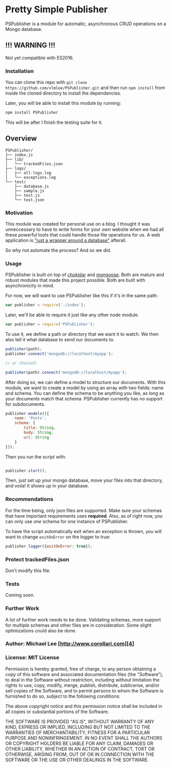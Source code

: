 # Pretty Simple Publisher

PSPublisher is a module for automatic, asynchronous CRUD operations on a Mongo database. 

## !!! WARNING !!!

Not yet compatible with ES2016.

### Installation

You can clone this repo with `git clone https://github.com/vlmlee/PSPublisher.git` and then run `npm install` from inside the cloned directory to install the dependencies.

Later, you will be able to install this module by running:

```bash
npm install PSPublisher
```

This will be after I finish the testing suite for it.

## Overview 

```
PSPublisher/
├── index.js
├── lib/
│   └── trackedFiles.json
├── logs/
│   ├── all-logs.log
│   └── exceptions.log
└── test/
    ├── database.js
    ├── sample.js
    ├── test.js
    └── test.json
```

### Motivation

This module was created for personal use on a blog. I thought it was unneccessary to have to write forms for your *own* website when we had all these powerful tools that could handle those file operations for us. A web application is ["just a wrapper around a database"][1] afterall. 

So why not automate the process? And so we did.

### Usage

PSPublisher is built on top of [chokidar][2] and [mongoose][3]. Both are mature and robust modules that made this project possible. Both are built with asynchronicity in mind.

For now, we will want to use PSPublisher like this if it's in the same path:

```js
var publisher = require('./index');
```

Later, we'll be able to require it just like any other node module.

```js
var publisher = require('PSPublisher');
```

To use it, we define a path or directory that we want it to watch. We then also tell it what database to send our documents to.

```js
publisher(path);
publisher.connect('mongodb://localhost/myapp');

// or chained:

publisher(path).connect('mongodb://localhost/myapp');
```

After doing so, we can define a model to structure our documents. With this module, we want to create a model by using an array with two fields: name and schema. You can define the schema to be anything you like, as long as your documents match that schema. PSPublisher currently has no support for subdocuments. 

```js
publisher.models([{
	name: 'Posts',
	schema: {
		title: String,
		body: String,
		url: String
	}
}]);
```

Then you run the script with:

```js

publisher.start();

```

Then, just set up your mongo database, move your files into that directory, and voila! It shows up in your database.

### Recommendations

For the time being, only json files are supported. Make sure your schemas that have important requirements uses **required**. Also, as of right now, you can only use *one* schema for *one* instance of PSPublisher. 

To have the script automatically exit when an exception is thrown, you will want to change `exitOnError` on the logger to true:

```js
publisher.logger({exitOnError: true});
```


### Protect trackedFiles.json

Don't modify this file.

### Tests

Coming soon.

### Further Work

A lot of further work needs to be done. Validating schemas, more support for multiple schemas and other files are in consideration. Some slight optimizations could also be done.

### Author: Michael Lee [http://www.corollari.com][4]

[1]: https://www.youtube.com/watch?v=csyL9EC0S0c
[2]: https://github.com/paulmillr/chokidar
[3]: https://github.com/Automattic/mongoose
[4]: http://www.corollari.com

### License: MIT License

Permission is hereby granted, free of charge, to any person obtaining a copy of this software and associated documentation files (the "Software"), to deal in the Software without restriction, including without limitation the rights to use, copy, modify, merge, publish, distribute, sublicense, and/or sell copies of the Software, and to permit persons to whom the Software is furnished to do so, subject to the following conditions:

The above copyright notice and this permission notice shall be included in all copies or substantial portions of the Software.

THE SOFTWARE IS PROVIDED "AS IS", WITHOUT WARRANTY OF ANY KIND, EXPRESS OR IMPLIED, INCLUDING BUT NOT LIMITED TO THE WARRANTIES OF MERCHANTABILITY, FITNESS FOR A PARTICULAR PURPOSE AND NONINFRINGEMENT. IN NO EVENT SHALL THE AUTHORS OR COPYRIGHT HOLDERS BE LIABLE FOR ANY CLAIM, DAMAGES OR OTHER LIABILITY, WHETHER IN AN ACTION OF CONTRACT, TORT OR OTHERWISE, ARISING FROM, OUT OF OR IN CONNECTION WITH THE SOFTWARE OR THE USE OR OTHER DEALINGS IN THE SOFTWARE.

